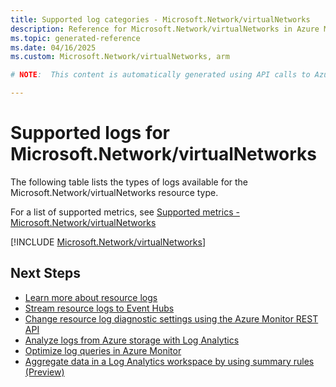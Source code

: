 ```yaml
---
title: Supported log categories - Microsoft.Network/virtualNetworks
description: Reference for Microsoft.Network/virtualNetworks in Azure Monitor Logs.
ms.topic: generated-reference
ms.date: 04/16/2025
ms.custom: Microsoft.Network/virtualNetworks, arm

# NOTE:  This content is automatically generated using API calls to Azure. Any edits made on these files will be overwritten in the next run of the script. 

---
```





# Supported logs for Microsoft.Network/virtualNetworks  
The following table lists the types of logs available for the Microsoft.Network/virtualNetworks resource type.
  
  
  
For a list of supported metrics, see [Supported metrics - Microsoft.Network/virtualNetworks](../supported-metrics/microsoft-network-virtualnetworks-metrics.md)  
  

  
[!INCLUDE [Microsoft.Network/virtualNetworks](~/reusable-content/ce-skilling/azure/includes/azure-monitor/reference/logs/microsoft-network-virtualnetworks-logs-include.md)]  
  

## Next Steps

* [Learn more about resource logs](/azure/azure-monitor/essentials/platform-logs-overview)
* [Stream resource logs to Event Hubs](/azure/azure-monitor/essentials/resource-logs#send-to-azure-event-hubs)
* [Change resource log diagnostic settings using the Azure Monitor REST API](/rest/api/monitor/diagnosticsettings)
* [Analyze logs from Azure storage with Log Analytics](/azure/azure-monitor/essentials/resource-logs#send-to-log-analytics-workspace)
* [Optimize log queries in Azure Monitor](/azure/azure-monitor/logs/query-optimization)
* [Aggregate data in a Log Analytics workspace by using summary rules (Preview)](/azure/azure-monitor/logs/summary-rules)